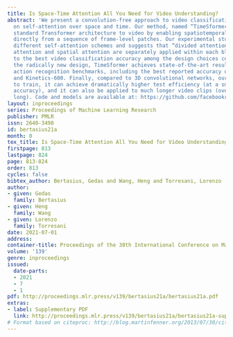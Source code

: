 ```yaml
---
title: Is Space-Time Attention All You Need for Video Understanding?
abstract: 'We present a convolution-free approach to video classification built exclusively
  on self-attention over space and time. Our method, named “TimeSformer,” adapts the
  standard Transformer architecture to video by enabling spatiotemporal feature learning
  directly from a sequence of frame-level patches. Our experimental study compares
  different self-attention schemes and suggests that “divided attention,” where temporal
  attention and spatial attention are separately applied within each block, leads
  to the best video classification accuracy among the design choices considered. Despite
  the radically new design, TimeSformer achieves state-of-the-art results on several
  action recognition benchmarks, including the best reported accuracy on Kinetics-400
  and Kinetics-600. Finally, compared to 3D convolutional networks, our model is faster
  to train, it can achieve dramatically higher test efficiency (at a small drop in
  accuracy), and it can also be applied to much longer video clips (over one minute
  long). Code and models are available at: https://github.com/facebookresearch/TimeSformer.'
layout: inproceedings
series: Proceedings of Machine Learning Research
publisher: PMLR
issn: 2640-3498
id: bertasius21a
month: 0
tex_title: Is Space-Time Attention All You Need for Video Understanding?
firstpage: 813
lastpage: 824
page: 813-824
order: 813
cycles: false
bibtex_author: Bertasius, Gedas and Wang, Heng and Torresani, Lorenzo
author:
- given: Gedas
  family: Bertasius
- given: Heng
  family: Wang
- given: Lorenzo
  family: Torresani
date: 2021-07-01
address:
container-title: Proceedings of the 38th International Conference on Machine Learning
volume: '139'
genre: inproceedings
issued:
  date-parts:
  - 2021
  - 7
  - 1
pdf: http://proceedings.mlr.press/v139/bertasius21a/bertasius21a.pdf
extras:
- label: Supplementary PDF
  link: http://proceedings.mlr.press/v139/bertasius21a/bertasius21a-supp.pdf
# Format based on citeproc: http://blog.martinfenner.org/2013/07/30/citeproc-yaml-for-bibliographies/
---
```

